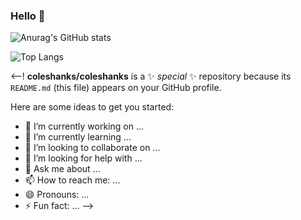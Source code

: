 ### Hello 🚀

![Anurag's GitHub stats](https://github-readme-stats.vercel.app/api?username=coleshanks&show_icons=true&theme=transparent)

![Top Langs](https://github-readme-stats.vercel.app/api/top-langs/?username=coleshanks&layout=compact&hide=vhdl)

<--!
**coleshanks/coleshanks** is a ✨ _special_ ✨ repository because its `README.md` (this file) appears on your GitHub profile.

Here are some ideas to get you started:

- 🔭 I’m currently working on ...
- 🌱 I’m currently learning ...
- 👯 I’m looking to collaborate on ...
- 🤔 I’m looking for help with ...
- 💬 Ask me about ...
- 📫 How to reach me: ...
- 😄 Pronouns: ...
- ⚡ Fun fact: ...
-->
